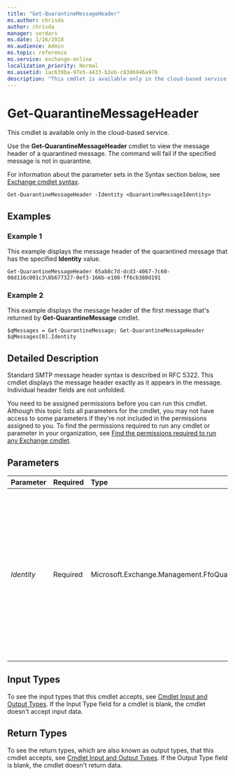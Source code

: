 ```yaml
---
title: "Get-QuarantineMessageHeader"
ms.author: chrisda
author: chrisda
manager: serdars
ms.date: 1/16/2018
ms.audience: Admin
ms.topic: reference
ms.service: exchange-online
localization_priority: Normal
ms.assetid: 1ac639ba-97e5-4433-b2eb-c8386946a978
description: "This cmdlet is available only in the cloud-based service."
---
```


# Get-QuarantineMessageHeader

This cmdlet is available only in the cloud-based service. 
  
Use the **Get-QuarantineMessageHeader** cmdlet to view the message header of a quarantined message. The command will fail if the specified message is not in quarantine.
  
For information about the parameter sets in the Syntax section below, see [Exchange cmdlet syntax](https://technet.microsoft.com/library/bb123552.aspx). 
  
```
Get-QuarantineMessageHeader -Identity <QuarantineMessageIdentity>
```

## Examples
<a name="Examples"> </a>

### Example 1

This example displays the message header of the quarantined message that has the specified **Identity** value.
  
```
Get-QuarantineMessageHeader 65ab8c7d-dcd3-4067-7c60-08d116c001c3\8b677327-0ef3-166b-e108-ff6cb380d191
```

### Example 2

This example displays the message header of the first message that's returned by **Get-QuarantineMessage** cmdlet.
  
```
$qMessages = Get-QuarantineMessage; Get-QuarantineMessageHeader $qMessages[0].Identity
```

## Detailed Description
<a name="DetailedDescription"> </a>

Standard SMTP message header syntax is described in RFC 5322. This cmdlet displays the message header exactly as it appears in the message. Individual header fields are not unfolded.
  
You need to be assigned permissions before you can run this cmdlet. Although this topic lists all parameters for the cmdlet, you may not have access to some parameters if they're not included in the permissions assigned to you. To find the permissions required to run any cmdlet or parameter in your organization, see [Find the permissions required to run any Exchange cmdlet](https://technet.microsoft.com/library/mt432940.aspx).
  
## Parameters
<a name="DetailedDescription"> </a>

|**Parameter**|**Required**|**Type**|**Description**|
|:-----|:-----|:-----|:-----|
| _Identity_ <br/> |Required  <br/> |Microsoft.Exchange.Management.FfoQuarantine.QuarantineMessageIdentity  <br/> |The  _Identity_ parameter specifies the quarantined message that you want to view the header for. The value is a unique quarantined message identifier in the format `GUID1\GUID2` (for example `c14401cf-aa9a-465b-cfd5-08d0f0ca37c5\4c2ca98e-94ea-db3a-7eb8-3b63657d4db7`.  <br/> You can find the  _Identity_ value for a quarantined message by using the **Get-QuarantineMessage** cmdlet. <br/> |
   
## Input Types
<a name="InputTypes"> </a>

To see the input types that this cmdlet accepts, see [Cmdlet Input and Output Types](http://go.microsoft.com/fwlink/p/?linkId=616387). If the Input Type field for a cmdlet is blank, the cmdlet doesn't accept input data. 
  
## Return Types
<a name="ReturnTypes"> </a>

To see the return types, which are also known as output types, that this cmdlet accepts, see [Cmdlet Input and Output Types](http://go.microsoft.com/fwlink/p/?linkId=616387). If the Output Type field is blank, the cmdlet doesn't return data. 
  

